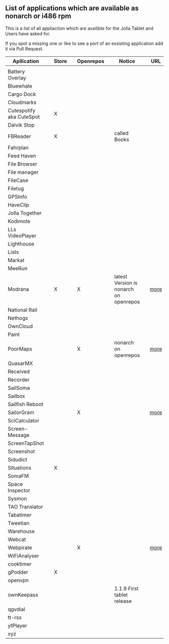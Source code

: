
## List of applications which are available as nonarch or i486 rpm

This is a list of all appliaction which are availible for the Jolla Tablet and Users have asked for.

If you spot a missing one or like to see a port of an exsisting application add it via Pull Request. 


| Apllication     |   | Store |   | Openrepos |   | Notice                    |   | URL                  |
|-----------------|---|-------|---|-----------|---|---------------------------|---|----------------------|
|                 |   |       |   |           |   |                           |   |                      |
| Battery Overlay |   |       |   |           |   |                           |   |                      |
| Bluewhale       |   |       |   |           |   |                           |   |                      |
| Cargo Dock      |   |       |   |           |   |                           |   |                      |
| Cloudmarks      |   |       |   |           |   |                           |   |                      |
| Cutespotify  aka CuteSpot    |   | X     |   |           |   |                           |   |                      |
| Dalvik Stop     |   |       |   |           |   |                           |   |                      |
| FBReader        |   | X     |   |           |   | called Books              |   |                      |
| Fahrplan        |   |       |   |           |   |                           |   |                      |
| Feed Haven      |   |       |   |           |   |                           |   |                      |
| File Browser    |   |       |   |           |   |                           |   |                      |
| File manager    |   |       |   |           |   |                           |   |                      |
| FileCase        |   |       |   |           |   |                           |   |                      |
| Filetug         |   |       |   |           |   |                           |   |                      |
| GPSInfo         |   |       |   |           |   |                           |   |                      |
| HaveClip        |   |       |   |           |   |                           |   |                      |
| Jolla Together  |   |       |   |           |   |                           |   |                      |
| Kodimote        |   |       |   |           |   |                           |   |                      |
| LLs VideoPlayer |   |       |   |           |   |                           |   |                      |
| Lighthouse  	  |   |       |   |           |   |                           |   |                      |
| Lists           |   |       |   |           |   |                           |   |                      |
| Markat          |   |       |   |           |   |                           |   |                      |
| MeeRun          |   |       |   |           |   |                           |   |                      |
| Modrana         |   | X     |   | X         |   | latest Version is nonarch on openrepos |   | [ more ](https://openrepos.net/content/martink/modrana-0)                     |
| National Rail   |   |       |   |           |   |                           |   |                      |
| Nethogs         |   |       |   |           |   |                           |   |                      |
| OwnCloud        |   |       |   |           |   |                           |   |                      |
| Paint           |   |       |   |           |   |                           |   |                      |
| PoorMaps        |   |       |   | X         |   | nonarch on openrepos      |   | [ more ](https://openrepos.net/content/otsaloma/poor-maps)                     |
| QuasarMX        |   |       |   |           |   |                           |   |                      |
| Received        |   |       |   |           |   |                           |   |                      |
| Recorder        |   |       |   |           |   |                           |   |                      |
| SailSoma        |   |       |   |           |   |                           |   |                      |
| Sailbox         |   |       |   |           |   |                           |   |                      |
| Sailfish Reboot         |   |       |   |           |   |                           |   |                      |
| SailorGram      |   |       |   | X         |   |                           |   | [ more ](https://openrepos.net/content/dax/sailorgram)                      |
| SciCalculator   |   |       |   |           |   |                           |   |                      |
| Screen-Message  |   |       |   |           |   |                           |   |                      |
| ScreenTapShot   |   |       |   |           |   |                           |   |                      |
| Screenshot      |   |       |   |           |   |                           |   |                      |
| Sidudict        |   |       |   |           |   |                           |   |                      |
| Situations      |   | X     |   |           |   |                           |   |                      |
| SomaFM          |   |       |   |           |   |                           |   |                      |
| Space Inspector |   |       |   |           |   |                           |   |                      |
| Sysmon          |   |       |   |           |   |                           |   |                      |
| TAO Translator  |   |       |   |           |   |                           |   |                      |
| Tabatimer       |   |       |   |           |   |                           |   |                      |
| Tweetian        |   |       |   |           |   |                           |   |                      |
| Warehouse       |   |       |   |           |   |                           |   |                      |
| Webcat		  |   |       |   |           |   |                           |   |                      |
| Webpirate       |   |       |   | X         |   |                           |   | [ more ](https://openrepos.net/content/dax/webpirate)                      |
| WiFiAnalyser	  |   |       |   |           |   |                           |   |                      |
| cooktimer		  |   |       |   |           |   |                           |   |                      |
| gPodder         |   | X     |   |           |   |                           |   |                      |
| openvpn         |   |       |   |           |   |                           |   |                      |
| ownKeepass	  |   |       |   |           |   | 1.1.9 First tablet release |   |                      |
| qgvdial         |   |       |   |           |   |                           |   |                      |
| tt-rss		  |   |       |   |           |   |                           |   |                      |
| ytPlayer        |   |       |   |           |   |                           |   |                      |
| xyz             |   |       |   |           |   |                           |   |                      |